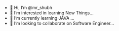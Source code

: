- 👋 Hi, I’m @mr_shubh
- 👀 I’m interested in learning New Things...
- 🌱 I’m currently learning JAVA ...
- 💞️ I’m looking to collaborate on Software Engineer...

<!---
paturdeshubh95/paturdeshubh95 is a ✨ special ✨ repository because its `README.md` (this file) appears on your GitHub profile.
You can click the Preview link to take a look at your changes.
--->
